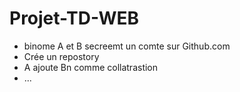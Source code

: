 # Projet-TD-WEB
- binome A et B secreemt un comte sur Github.com
- Crée un repostory
- A ajoute Bn comme collatrastion
- ...
